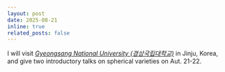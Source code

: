 ```yaml
---
layout: post
date: 2025-08-21
inline: true
related_posts: false
---
```


I will visit *[Gyeongsang National University (경상국립대학교)](https://www.gnu.ac.kr/math/main.do)* in Jinju, Korea, and give two introductory talks on spherical varieties on Aut. 21-22.
